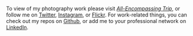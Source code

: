 To view of my photography work please visit _[All-Encompassing Trip][aet]_, or follow me on [Twitter][tw], [Instagram][ig], or [Flickr][flickr]. For work-related things, you can check out my repos on [Github][gh], or add me to your professional network on [LinkedIn][li].

[aet]: https://www.allencompassingtrip.com
[feed]: https://www.allencompassingtrip.com/feed
[tw]: https://www.twitter.com/gesteves
[ig]: http://instagram.com/gesteves
[flickr]: https://www.flickr.com/photos/gesteves/
[gh]: https://github.com/gesteves
[li]: https://www.linkedin.com/in/gesteves
[email]: mailto:contact@gesteves.com
